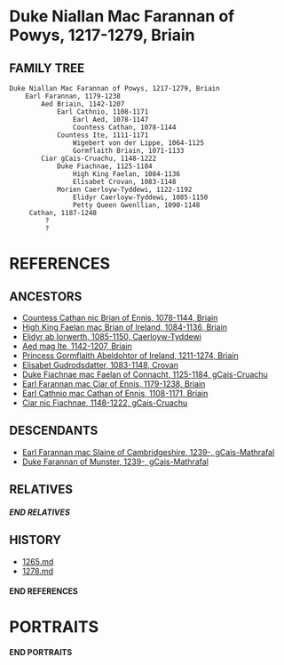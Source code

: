 # Duke Niallan Mac Farannan of Powys, 1217-1279, Briain

## FAMILY TREE

```
Duke Niallan Mac Farannan of Powys, 1217-1279, Briain
    Earl Farannan, 1179-1238
        Aed Briain, 1142-1207
            Earl Cathnio, 1108-1171
                Earl Aed, 1078-1147 
                Countess Cathan, 1078-1144
            Countess Ite, 1111-1171
                Wigebert von der Lippe, 1064-1125
                Gormflaith Briain, 1071-1133
        Ciar gCais-Cruachu, 1148-1222
            Duke Fiachnae, 1125-1184
                High King Faelan, 1084-1136
                Elisabet Crovan, 1083-1148
            Morien Caerloyw-Tyddewi, 1122-1192
                Elidyr Caerloyw-Tyddewi, 1085-1150
                Petty Queen Gwenllian, 1090-1148
     Cathan, 1187-1248
         ?
         ?
```

# REFERENCES

## ANCESTORS
* [Countess Cathan nic Brian of Ennis, 1078-1144, Briain](cathan_nic_brian_1078.md)
* [High King Faelan mac Brian of Ireland, 1084-1136, Briain](faelan_mac_brian_1084.md)
* [Elidyr ab Iorwerth, 1085-1150, Caerloyw-Tyddewi](elidyr_ab_iorwerth_1085.md)
* [Aed mag Ite, 1142-1207, Briain](aed_mag_ite_1142.md)
* [Princess Gormflaith Abeldohtor of Ireland, 1211-1274, Briain](gormflaith_abeldohtor_1211.md)
* [Elisabet Gudrodsdatter, 1083-1148, Crovan](elisabet_gudrodsdatter_1083.md)
* [Duke Fiachnae mac Faelan of Connacht, 1125-1184, gCais-Cruachu](fiachnae_mac_faelan_1125.md)
* [Earl Farannan mac Ciar of Ennis, 1179-1238, Briain](farannan_mac_ciar_1179.md)
* [Earl Cathnio mac Cathan of Ennis, 1108-1171, Briain](cathnio_mac_cathan_1108.md)
* [Ciar nic Fiachnae, 1148-1222, gCais-Cruachu](ciar_nic_fiachnae_1148.md)

## DESCENDANTS
* [Earl Farannan mac Slaine of Cambridgeshire, 1239-, gCais-Mathrafal](farannan_mac_slaine_1239.md)
* [Duke Farannan of Munster, 1239-, gCais-Mathrafal](farannan_1239.md)

## RELATIVES

##### END RELATIVES 
## HISTORY
* [1265.md](../h/1265.md)
* [1278.md](../h/1278.md)

#### END REFERENCES

# PORTRAITS

#### END PORTRAITS

